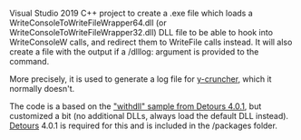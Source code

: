 Visual Studio 2019 C++ project to create a .exe file which loads a WriteConsoleToWriteFileWrapper64.dll (or WriteConsoleToWriteFileWrapper32.dll) DLL file to be able to hook into WriteConsoleW calls, and redirect them to WriteFile calls instead. It will also create a file with the output if a /dlllog: argument is provided to the command.

More precisely, it is used to generate a log file for [y-cruncher](http://www.numberworld.org/y-cruncher/), which it normally doesn't.


The code is a based on the ["withdll" sample from Detours 4.0.1](https://github.com/microsoft/Detours/tree/4.0.1/samples/withdll), but customized a bit (no additional DLLs, always load the default DLL instead).
[Detours](https://github.com/microsoft/Detours) 4.0.1 is required for this and is included in the /packages folder.